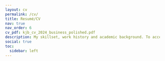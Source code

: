 ```yaml
---
layout: cv
permalink: /cv/
title: Resumé/CV
nav: true
nav_order: 6
cv_pdf: kjb_cv_2024_business_polished.pdf
description: My skillset, work history and academic background. To access a downloadable version, please click the PDF button at the top right of the page.
social: true
toc:
  sidebar: left
---
```

